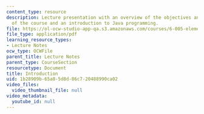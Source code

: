 ```yaml
---
content_type: resource
description: Lecture presentation with an overview of the objectives and structure
  of the course and an introduction to Java programming.
file: https://ol-ocw-studio-app-qa.s3.amazonaws.com/courses/6-005-elements-of-software-construction-fall-2008/1b28909b65a85d8d86c720488990ca02_MIT6_005f08_lec01.pdf
file_type: application/pdf
learning_resource_types:
- Lecture Notes
ocw_type: OCWFile
parent_title: Lecture Notes
parent_type: CourseSection
resourcetype: Document
title: Introduction
uid: 1b28909b-65a8-5d8d-86c7-20488990ca02
video_files:
  video_thumbnail_file: null
video_metadata:
  youtube_id: null
---
```

